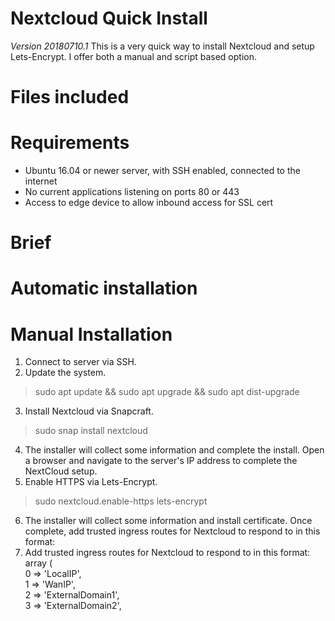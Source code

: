 # Nextcloud Quick Install
*Version 20180710.1*
This is a very quick way to install Nextcloud and setup Lets-Encrypt.  I offer both a manual and script based option. 


# Files included


# Requirements
* Ubuntu 16.04 or newer server, with SSH enabled, connected to the internet
* No current applications listening on ports 80 or 443
* Access to edge device to allow inbound access for SSL cert


# Brief



# Automatic installation



# Manual Installation

1. Connect to server via SSH.
2. Update the system.

>sudo apt update && sudo apt upgrade && sudo apt dist-upgrade    

3. Install Nextcloud via Snapcraft.

>sudo snap install nextcloud

4. The installer will collect some information and complete the install. Open a browser and navigate to the server's IP address to complete the NextCloud setup.
5. Enable HTTPS via Lets-Encrypt.

>sudo nextcloud.enable-https lets-encrypt

6. The installer will collect some information and install certificate. Once complete, add trusted ingress routes for Nextcloud to respond to in this format:
5. Add trusted ingress routes for Nextcloud to respond to in this format:
array (    
    0 => 'LocalIP',    
    1 => 'WanIP',    
    2 => 'ExternalDomain1',    
    3 => 'ExternalDomain2',    

